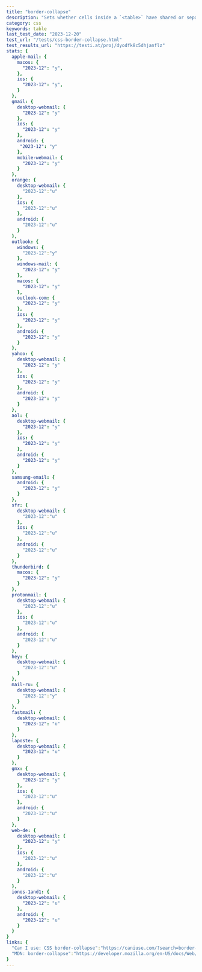 ```yaml
---
title: "border-collapse"
description: "Sets whether cells inside a `<table>` have shared or separate borders."
category: css
keywords: table
last_test_date: "2023-12-20"
test_url: "/tests/css-border-collapse.html"
test_results_url: "https://testi.at/proj/dyodfk8c5dhjanflz"
stats: {
  apple-mail: {
    macos: {
      "2023-12": "y",
    },
    ios: {
      "2023-12": "y",
    }
  },
  gmail: {
    desktop-webmail: {
      "2023-12": "y"
    },
    ios: {
      "2023-12": "y"
    },
    android: {
     "2023-12": "y"
    },
    mobile-webmail: {
      "2023-12": "y"
    }
  },
  orange: {
    desktop-webmail: {
      "2023-12":"u"
    },
    ios: {
      "2023-12":"u"
    },
    android: {
      "2023-12":"u"
    }
  },
  outlook: {
    windows: {
      "2023-12":"y"
    },
    windows-mail: {
      "2023-12": "y"
    },
    macos: {
      "2023-12": "y"
    },
    outlook-com: {
      "2023-12": "y"
    },
    ios: {
      "2023-12": "y"
    },
    android: {
      "2023-12": "y"
    }
  },
  yahoo: {
    desktop-webmail: {
      "2023-12": "y"
    },
    ios: {
      "2023-12": "y"
    },
    android: {
      "2023-12": "y"
    }
  },
  aol: {
    desktop-webmail: {
      "2023-12": "y"
    },
    ios: {
      "2023-12": "y"
    },
    android: {
      "2023-12": "y"
    }
  },
  samsung-email: {
    android: {
      "2023-12": "y"
    }
  },
  sfr: {
    desktop-webmail: {
      "2023-12":"u"
    },
    ios: {
      "2023-12":"u"
    },
    android: {
      "2023-12":"u"
    }
  },
  thunderbird: {
    macos: {
      "2023-12": "y"
    }
  },
  protonmail: {
    desktop-webmail: {
      "2023-12":"u"
    },
    ios: {
      "2023-12":"u"
    },
    android: {
      "2023-12":"u"
    }
  },
  hey: {
    desktop-webmail: {
      "2023-12":"u"
    }
  },
  mail-ru: {
    desktop-webmail: {
      "2023-12":"y"
    }
  },
  fastmail: {
    desktop-webmail: {
      "2023-12": "u"
    }
  },
  laposte: {
    desktop-webmail: {
      "2023-12": "u"
    }
  },
  gmx: {
    desktop-webmail: {
      "2023-12": "y"
    },
    ios: {
      "2023-12":"u"
    },
    android: {
      "2023-12":"u"
    }
  },
  web-de: {
    desktop-webmail: {
      "2023-12": "y"
    },
    ios: {
      "2023-12":"u"
    },
    android: {
      "2023-12":"u"
    }
  },
  ionos-1and1: {
    desktop-webmail: {
      "2023-12": "u"
    },
    android: {
      "2023-12": "u"
    }
  }
}
links: {
  "Can I use: CSS border-collapse":"https://caniuse.com/?search=border-collapse",
  "MDN: border-collapse":"https://developer.mozilla.org/en-US/docs/Web/CSS/border-collapse"
}
---
```

